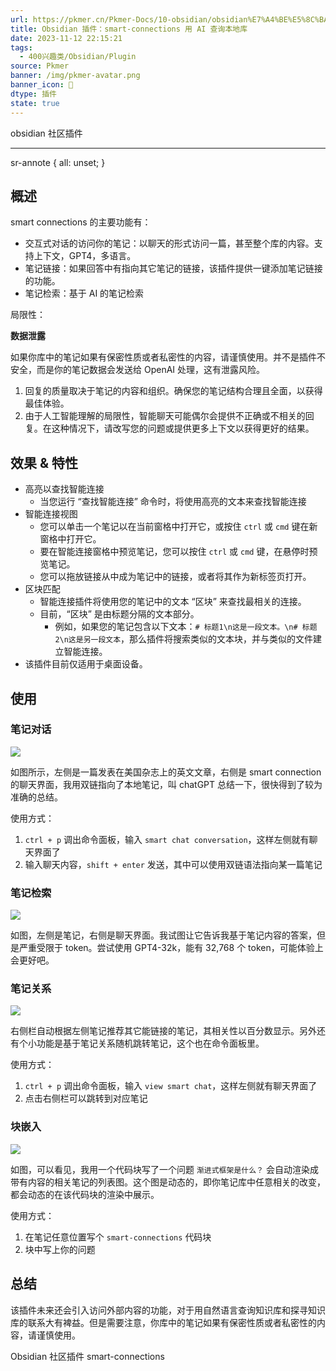 ```yaml
---
url: https://pkmer.cn/Pkmer-Docs/10-obsidian/obsidian%E7%A4%BE%E5%8C%BA%E6%8F%92%E4%BB%B6/smart-connections/#%E6%80%BB%E7%BB%93
title: Obsidian 插件：smart-connections 用 AI 查询本地库
date: 2023-11-12 22:15:21
tags:
  - 400兴趣类/Obsidian/Plugin
source: Pkmer
banner: /img/pkmer-avatar.png
banner_icon: 🔖
dtype: 插件
state: true
---
```

<div class="menu-toggle"> <SidebarToggle client:idle ></SidebarToggle> </div>

obsidian 社区插件

* * *

sr-annote { all: unset; }

## 概述

smart connections 的主要功能有：

*   交互式对话的访问你的笔记：以聊天的形式访问一篇，甚至整个库的内容。支持上下文，GPT4，多语言。
*   笔记链接：如果回答中有指向其它笔记的链接，该插件提供一键添加笔记链接的功能。
*   笔记检索：基于 AI 的笔记检索

局限性：

**数据泄露**

如果你库中的笔记如果有保密性质或者私密性的内容，请谨慎使用。并不是插件不安全，而是你的笔记数据会发送给 OpenAI 处理，这有泄露风险。

1.  回复的质量取决于笔记的内容和组织。确保您的笔记结构合理且全面，以获得最佳体验。
2.  由于人工智能理解的局限性，智能聊天可能偶尔会提供不正确或不相关的回复。在这种情况下，请改写您的问题或提供更多上下文以获得更好的结果。

## 效果 & 特性

*   高亮以查找智能连接
    *   当您运行 “查找智能连接” 命令时，将使用高亮的文本来查找智能连接
*   智能连接视图
    *   您可以单击一个笔记以在当前窗格中打开它，或按住 `ctrl` 或 `cmd` 键在新窗格中打开它。
    *   要在智能连接窗格中预览笔记，您可以按住 `ctrl` 或 `cmd` 键，在悬停时预览笔记。
    *   您可以拖放链接从中成为笔记中的链接，或者将其作为新标签页打开。
*   区块匹配
    *   智能连接插件将使用您的笔记中的文本 “区块” 来查找最相关的连接。
    *   目前，“区块” 是由标题分隔的文本部分。
        *   例如，如果您的笔记包含以下文本：`# 标题1\n这是一段文本。\n# 标题2\n这是另一段文本`，那么插件将搜索类似的文本块，并与类似的文件建立智能连接。
*   该插件目前仅适用于桌面设备。

## 使用

### 笔记对话

![](https://cdn.pkmer.cn/images/202306130928020.png!pkmer)

如图所示，左侧是一篇发表在美国杂志上的英文文章，右侧是 smart connection 的聊天界面，我用双链指向了本地笔记，叫 chatGPT 总结一下，很快得到了较为准确的总结。

使用方式：

1.  `ctrl + p` 调出命令面板，输入 `smart chat conversation`，这样左侧就有聊天界面了
2.  输入聊天内容，`shift + enter` 发送，其中可以使用双链语法指向某一篇笔记

### 笔记检索

![](https://cdn.pkmer.cn/images/202306131011856.png!pkmer)

如图，左侧是笔记，右侧是聊天界面。我试图让它告诉我基于笔记内容的答案，但是严重受限于 token。尝试使用 GPT4-32k，能有 32,768 个 token，可能体验上会更好吧。

### 笔记关系

![](https://cdn.pkmer.cn/images/202306130952307.png!pkmer)

右侧栏自动根据左侧笔记推荐其它能链接的笔记，其相关性以百分数显示。另外还有个小功能是基于笔记关系随机跳转笔记，这个也在命令面板里。

使用方式：

1.  `ctrl + p` 调出命令面板，输入 `view smart chat`，这样左侧就有聊天界面了
2.  点击右侧栏可以跳转到对应笔记

### 块嵌入

![](https://cdn.pkmer.cn/images/202306131114445.png!pkmer)

如图，可以看见，我用一个代码块写了一个问题 `渐进式框架是什么？` 会自动渲染成带有内容的相关笔记的列表图。这个图是动态的，即你笔记库中任意相关的改变，都会动态的在该代码块的渲染中展示。

使用方式：

1.  在笔记任意位置写个 `smart-connections` 代码块
2.  块中写上你的问题

## 总结

该插件未来还会引入访问外部内容的功能，对于用自然语言查询知识库和探寻知识库的联系大有裨益。但是需要注意，你库中的笔记如果有保密性质或者私密性的内容，请谨慎使用。

Obsidian 社区插件 smart-connections